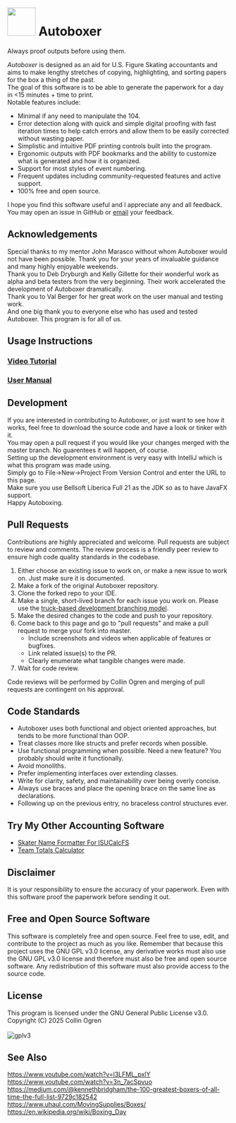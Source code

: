 # <img src="https://github.com/user-attachments/assets/e31ad9fc-fa46-40f2-92c9-daff1e1048fa" width="64"/> Autoboxer
Always proof outputs before using them.<br>

*Autoboxer* is designed as an aid for U.S. Figure Skating accountants and aims to make lengthy stretches of copying, highlighting, and sorting papers for the box a thing of the past.<br>
The goal of this software is to be able to generate the paperwork for a day in <15 minutes + time to print.<br>
Notable features include:
- Minimal if any need to manipulate the 104.
- Error detection along with quick and simple digital proofing with fast iteration times to help catch errors and allow them to be easily corrected without wasting paper.
- Simplistic and intuitive PDF printing controls built into the program.
- Ergonomic outputs with PDF bookmarks and the ability to customize what is generated and how it is organized.
- Support for most styles of event numbering.
- Frequent updates including community-requested features and active support.
- 100% free and open source.

I hope you find this software useful and I appreciate any and all feedback. You may open an issue in GitHub or [email](https://www.usfsaonline.org/InternalDirectory/Officials) your feedback.<br>
## Acknowledgements
Special thanks to my mentor John Marasco without whom Autoboxer would not have been possible. Thank you for your years of invaluable guidance and many highly enjoyable weekends.<br>
Thank you to Deb Dryburgh and Kelly Gillette for their wonderful work as alpha and beta testers from the very beginning. Their work accelerated the development of Autoboxer dramatically.<br>
Thank you to Val Berger for her great work on the user manual and testing work.<br>
And one big thank you to everyone else who has used and tested Autoboxer. This program is for all of us.
## Usage Instructions
### [Video Tutorial](https://www.youtube.com/watch?v=lAsLgOj-KzY)
### [User Manual](https://docs.google.com/document/d/1ac6aEsoojl9tfn0mypAnh7wRJRw1rJGbG6PHm9zuZ-M/edit?usp=sharing)
## Development
If you are interested in contributing to Autoboxer, or just want to see how it works, feel free to download the source code and have a look or tinker with it.<br>
You may open a pull request if you would like your changes merged with the master branch. No guarentees it will happen, of course.<br>
Setting up the development environment is very easy with IntelliJ which is what this program was made using.<br>
Simply go to File->New->Project From Version Control and enter the URL to this page.<br>
Make sure you use Bellsoft Liberica Full 21 as the JDK so as to have JavaFX support.<br>
Happy Autoboxing.
## Pull Requests
Contributions are highly appreciated and welcome. Pull requests are subject to review and comments.
The review process is a friendly peer review to ensure high code quality standards in the codebase.

1. Either choose an existing issue to work on, or make a new issue to work on. Just make sure it is documented.
2. Make a fork of the original Autoboxer repository.
3. Clone the forked repo to your IDE.
4. Make a single, short-lived branch for each issue you work on. Please use the [truck-based development branching model](https://trunkbaseddevelopment.com/).
5. Make the desired changes to the code and push to your repository.
6. Come back to this page and go to "pull requests" and make a pull request to merge your fork into master.
   + Include screenshots and videos when applicable of features or bugfixes.
   + Link related issue(s) to the PR.
   + Clearly enumerate what tangible changes were made.
8. Wait for code review.

Code reviews will be performed by Collin Ogren and merging of pull requests are contingent on his approval.
## Code Standards
- Autoboxer uses both functional and object oriented approaches, but tends to be more functional than OOP.
- Treat classes more like structs and prefer records when possible.
- Use functional programming when possible. Need a new feature? You probably should write it functionally.
- Avoid monoliths.
- Prefer implementing interfaces over extending classes.
- Write for clarity, safety, and maintainability over being overly concise.
- Always use braces and place the opening brace on the same line as declarations.
- Following up on the previous entry, no braceless control structures ever.
## Try My Other Accounting Software
- [Skater Name Formatter For ISUCalcFS](https://github.com/collinogren/Skater-Formatter)
- [Team Totals Calculator](https://github.com/collinogren/ijs_live_team_totals)
## Disclaimer
It is your responsibility to ensure the accuracy of your paperwork. Even with this software proof the paperwork before sending it out.
## Free and Open Source Software
This software is completely free and open source. Feel free to use, edit, and contribute to the project as much as you like. Remember that because this project uses the GNU GPL v3.0 license, any derivative works must also use the GNU GPL v3.0 license and therefore must also be free and open source software. Any redistribution of this software must also provide access to the source code.
## License
This program is licensed under the GNU General Public License v3.0.<br>
Copyright (C) 2025 Collin Ogren<br>
<br>
![gplv3](https://github.com/user-attachments/assets/df4f59da-f48a-4a27-b83f-b9a6154e4a7f)
## See Also
https://www.youtube.com/watch?v=l3LFML_pxlY<br>
https://www.youtube.com/watch?v=3n_7acSpvuo<br>
https://medium.com/@kennethbridgham/the-100-greatest-boxers-of-all-time-the-full-list-9729c182542<br>
https://www.uhaul.com/MovingSupplies/Boxes/<br>
https://en.wikipedia.org/wiki/Boxing_Day
